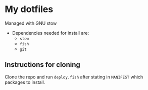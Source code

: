 # My dotfiles

Managed with GNU stow
- Dependencies needed for install are:
  * `stow`
  * `fish`
  * `git`

## Instructions for cloning

Clone the repo and run `deploy.fish` after stating in `MANIFEST` which packages to install.

